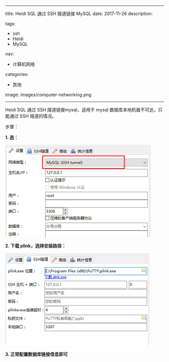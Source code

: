 ----
title: Heidi SQL 通过 SSH 隧道链接 MySQL
date: 2017-11-26
description: 

tags:
- ssh
- Heidi
- MySQL

nav:
- 计算机网络

categories:
- 其他

image: images/computer-networking.png

----
Heidi SQL 通过 SSH 隧道链接mysql，适用于 mysql 数据库本地机器不可达，只能通过 SSH 隧道的情况。

步骤：

**1. 选：**

![](./2017-11-28_HeidiSQL通过SSH隧道链接mysql/1.png)

**2. 下载 plink，选择安装路径：**

![](./2017-11-28_HeidiSQL通过SSH隧道链接mysql/2.png)

**3. 正常配置数据库链接信息即可**